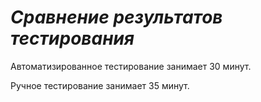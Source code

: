 # *Сравнение результатов тестирования*

Автоматизированное тестирование занимает 30 минут.

Ручное тестирование занимает 35 минут.
